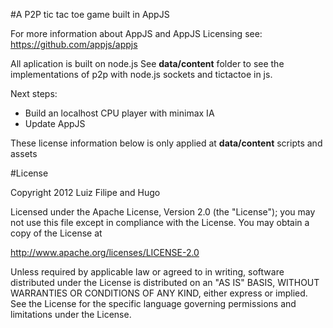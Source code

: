 #A P2P tic tac toe game built in AppJS

For more information about AppJS and AppJS Licensing see: https://github.com/appjs/appjs

All aplication is built on node.js
See **data/content** folder to see the implementations of p2p with node.js sockets and tictactoe in js.

Next steps:

  * Build an localhost CPU player with minimax IA 
  * Update AppJS

These license information below is only applied at **data/content** scripts and assets

#License

Copyright 2012 Luiz Filipe and Hugo

Licensed under the Apache License, Version 2.0 (the "License"); you may not use this file except in compliance with the License. You may obtain a copy of the License at

http://www.apache.org/licenses/LICENSE-2.0

Unless required by applicable law or agreed to in writing, software distributed under the License is distributed on an "AS IS" BASIS, WITHOUT WARRANTIES OR CONDITIONS OF ANY KIND, either express or implied. See the License for the specific language governing permissions and limitations under the License.
